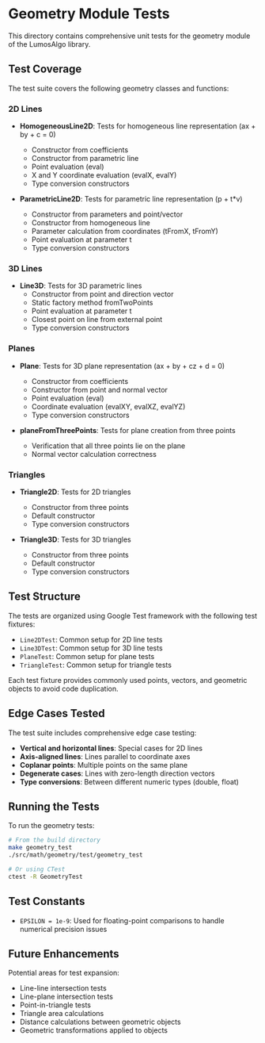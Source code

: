 # Geometry Module Tests

This directory contains comprehensive unit tests for the geometry module of the LumosAlgo library.

## Test Coverage

The test suite covers the following geometry classes and functions:

### 2D Lines
- **HomogeneousLine2D**: Tests for homogeneous line representation (ax + by + c = 0)
  - Constructor from coefficients
  - Constructor from parametric line
  - Point evaluation (eval)
  - X and Y coordinate evaluation (evalX, evalY)
  - Type conversion constructors

- **ParametricLine2D**: Tests for parametric line representation (p + t*v)
  - Constructor from parameters and point/vector
  - Constructor from homogeneous line
  - Parameter calculation from coordinates (tFromX, tFromY)
  - Point evaluation at parameter t
  - Type conversion constructors

### 3D Lines
- **Line3D**: Tests for 3D parametric lines
  - Constructor from point and direction vector
  - Static factory method fromTwoPoints
  - Point evaluation at parameter t
  - Closest point on line from external point
  - Type conversion constructors

### Planes
- **Plane**: Tests for 3D plane representation (ax + by + cz + d = 0)
  - Constructor from coefficients
  - Constructor from point and normal vector
  - Point evaluation (eval)
  - Coordinate evaluation (evalXY, evalXZ, evalYZ)
  - Type conversion constructors

- **planeFromThreePoints**: Tests for plane creation from three points
  - Verification that all three points lie on the plane
  - Normal vector calculation correctness

### Triangles
- **Triangle2D**: Tests for 2D triangles
  - Constructor from three points
  - Default constructor
  - Type conversion constructors

- **Triangle3D**: Tests for 3D triangles
  - Constructor from three points
  - Default constructor
  - Type conversion constructors

## Test Structure

The tests are organized using Google Test framework with the following test fixtures:

- `Line2DTest`: Common setup for 2D line tests
- `Line3DTest`: Common setup for 3D line tests
- `PlaneTest`: Common setup for plane tests
- `TriangleTest`: Common setup for triangle tests

Each test fixture provides commonly used points, vectors, and geometric objects to avoid code duplication.

## Edge Cases Tested

The test suite includes comprehensive edge case testing:

- **Vertical and horizontal lines**: Special cases for 2D lines
- **Axis-aligned lines**: Lines parallel to coordinate axes
- **Coplanar points**: Multiple points on the same plane
- **Degenerate cases**: Lines with zero-length direction vectors
- **Type conversions**: Between different numeric types (double, float)

## Running the Tests

To run the geometry tests:

```bash
# From the build directory
make geometry_test
./src/math/geometry/test/geometry_test

# Or using CTest
ctest -R GeometryTest
```

## Test Constants

- `EPSILON = 1e-9`: Used for floating-point comparisons to handle numerical precision issues

## Future Enhancements

Potential areas for test expansion:
- Line-line intersection tests
- Line-plane intersection tests  
- Point-in-triangle tests
- Triangle area calculations
- Distance calculations between geometric objects
- Geometric transformations applied to objects
